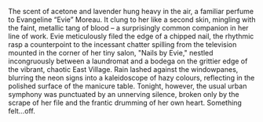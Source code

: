 The scent of acetone and lavender hung heavy in the air, a familiar perfume to Evangeline “Evie” Moreau.  It clung to her like a second skin, mingling with the faint, metallic tang of blood – a surprisingly common companion in her line of work.  Evie meticulously filed the edge of a chipped nail, the rhythmic rasp a counterpoint to the incessant chatter spilling from the television mounted in the corner of her tiny salon, "Nails by Evie," nestled incongruously between a laundromat and a bodega on the grittier edge of the vibrant, chaotic East Village.  Rain lashed against the windowpanes, blurring the neon signs into a kaleidoscope of hazy colours, reflecting in the polished surface of the manicure table.  Tonight, however, the usual urban symphony was punctuated by an unnerving silence, broken only by the scrape of her file and the frantic drumming of her own heart.  Something felt…off.
